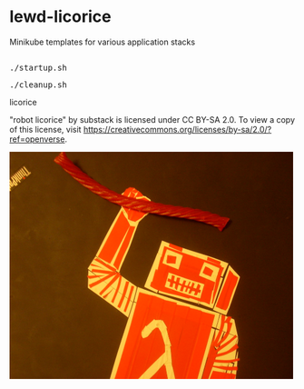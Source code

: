 # lewd-licorice
Minikube templates for various application stacks

## 

<pre>./startup.sh</pre>

<pre>./cleanup.sh</pre>


licorice

 "robot licorice" by substack is licensed under CC BY-SA 2.0. To view a copy of this license, visit https://creativecommons.org/licenses/by-sa/2.0/?ref=openverse.

<img title="Lewd" alt="Alt text" src="/images/01.jpg" width="500" height="400">
